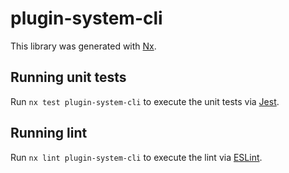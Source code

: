 # plugin-system-cli

This library was generated with [Nx](https://nx.dev).

## Running unit tests

Run `nx test plugin-system-cli` to execute the unit tests via [Jest](https://jestjs.io).

## Running lint

Run `nx lint plugin-system-cli` to execute the lint via [ESLint](https://eslint.org/).
